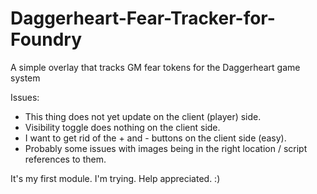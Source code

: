 # Daggerheart-Fear-Tracker-for-Foundry
A simple overlay that tracks GM fear tokens for the Daggerheart game system

Issues:
- This thing does not yet update on the client (player) side.
- Visibility toggle does nothing on the client side.
- I want to get rid of the + and - buttons on the client side (easy).
- Probably some issues with images being in the right location / script references to them.

It's my first module. I'm trying. Help appreciated. :)
